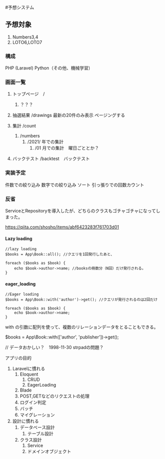 #予想システム
## 予想対象
1. Numbers3,4
2. LOTO6,LOTO7

### 構成
PHP (Laravel)
Python（その他、機械学習）

### 画面一覧
1. トップページ　/
    1. ？？？
1. 抽選結果 /drawings 最新の20件のみ表示 ページングする
1. 集計    /count
    1. /numbers
        1. /2021/ 年での集計
            1. /01 月での集計　曜日ごととか？

1. バックテスト /backtest　バックテスト


### 実装予定
件数での絞り込み
数字での絞り込み
ソート
引っ張りでの回数カウント

### 反省
ServiceとRepositoryを導入したが、どちらのクラスもゴチャゴチャになってしまった。

https://qiita.com/shosho/items/abf6423283f761703d01
#### Lazy loading
```
//lazy loading
$books = App\Book::all(); //クエリを1回発行したあと、

foreach ($books as $book) {
    echo $book->author->name; //booksの冊数分（N回）だけ発行される。
}
```
#### eager_loading 
```
//Eager loading
$books = App\Book::with('author')->get(); //クエリが発行されるのは2回だけ

foreach ($books as $book) {
    echo $book->author->name;
}
```
with の引数に配列を使って、複数のリレーションデータをとることもできる。

$books = App\Book::with(['author', 'publisher'])->get();

// データおかしい？　1998-11-30 strpadの問題？

アプリの目的
1. Laravelに慣れる
    1. Eloquent
        1. CRUD
        1. EagerLoading
    1. Blade
    1. POST,GETなどのリクエストの処理
    1. ログイン判定
    1. バッチ
    1. マイグレーション
1. 設計に慣れる
    1. データベース設計
        1. テーブル設計
    1. クラス設計
        1. Service
        1. ドメインオブジェクト

